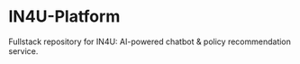 # IN4U-Platform
Fullstack repository for IN4U: AI-powered chatbot &amp; policy recommendation service.
